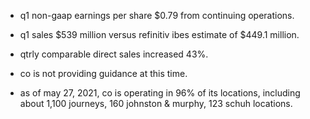 - q1 non-gaap earnings per share $0.79 from continuing operations.

- q1 sales $539 million versus refinitiv ibes estimate of $449.1 million.

- qtrly comparable direct sales increased 43%.

- co is not providing guidance at this time.

- as of may 27, 2021, co is operating in 96% of its locations, including about 1,100 journeys, 160 johnston & murphy, 123 schuh locations.
